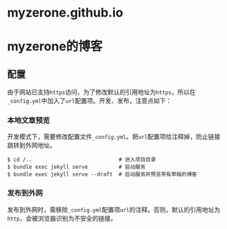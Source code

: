 # myzerone.github.io

# myzerone的博客

## 配置

由于网站已支持`https`访问，为了修改默认的引用地址为`https`，所以在`_config.yml`中加入了`url`配置项。开发、发布，注意点如下：  

### 本地文章预览

开发模式下，需要修改配置文件`_config.yml`。把`url`配置项给注释掉，防止链接跳转到外网地址。 

```vim
$ cd /..                            # 进入项目目录
$ bundle exec jekyll serve          # 启动服务
$ bundle exec jekyll serve --draft  # 启动服务并预览带有草稿的博客
```

### 发布到外网
 
发布到外网时，需移除`_config.yml`配置项`url`的注释。否则，默认的引用地址为`http`，会被浏览器识别为不安全的链接。
